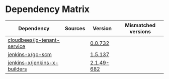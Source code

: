 # Dependency Matrix

Dependency | Sources | Version | Mismatched versions
---------- | ------- | ------- | -------------------
[cloudbees/jx-tenant-service](https://github.com/cloudbees/jx-tenant-service) |  | [0.0.732](https://github.com/cloudbees/jx-tenant-service/releases/tag/v0.0.732) | 
[jenkins-x/go-scm](https://github.com/jenkins-x/go-scm) |  | [1.5.137]() | 
[jenkins-x/jenkins-x-builders](https://github.com/jenkins-x/jenkins-x-builders) |  | [2.1.49-682]() | 
